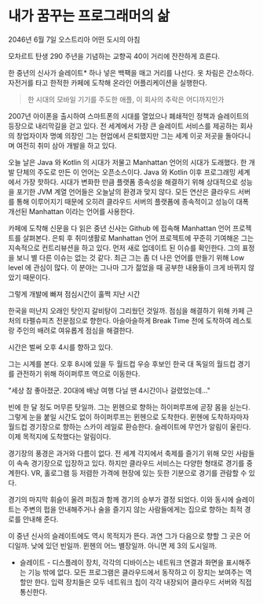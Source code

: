# 내가 꿈꾸는 프로그래머의 삶

2046년 6월 7일 오스트리아 어떤 도시의 아침

모차르트 탄생 290 주년을 기념하는 교향곡 40이 거리에 잔잔하게 흐른다.

한 중년의 신사가 슬레이트* 하나 넣은 백팩을 매고 거리를 나선다. 옷 차림은 간소하다. 자전거를 타고 한적한 카페에 도착해 온라인  어플리케이션을 실행한다.

> 한 시대의 모바일 기기를 주도한 애플, 이 회사의 추락은 어디까지인가

2007년 아이폰을 출시하여 스마트폰의 시대를 열었으나 폐쇄적인 정책과 슬레이트의 등장으로 내리막길을 걷고 있다.  전 세계에서 가장 큰 슬레이트 서비스를 제공하는 회사의 창업자이자 명예 의장인 그는 현업에서 은퇴했지만 그는 세계 이곳 저곳을 돌아다니며 여전히 취미 삼아 개발을 하고 있다.

오늘 날은 Java 와 Kotlin 의 시대가 저물고 Manhattan 언어의 시대가 도래했다. 한 개발 단체의 주도로 만든 이 언어는 오픈소스이다. Java 와 Kotlin 이후 프로그래밍 세계에서 가장 핫하다. 시대가 변화한 만큼 플랫폼 종속성을 해결하기 위해 상대적으로 성능을 포기한 JVM 계열 언어들은 오늘날의 환경과 맞지 않다. 모든 연산은 클라우드 서버를 통해 이루어지기 때문에 오히려 클라우드 서버의 플랫폼에 종속적이고 성능이 대폭 개선된 Manhattan 이라는 언어를 사용한다.

카페에 도착해 신문을 다 읽은 중년 신사는 Github 에 접속해 Manhattan 언어 프로젝트를 살펴본다. 은퇴 후 취미생활로 Manhattan 언어 프로젝트에 꾸준히 기여해온 그는 지속적으로 컨트리뷰션을 하고 있다. 먼저 새로 업데이트 된 이슈를 확인한다. 그의 표정을 보니 별 다른 이슈는 없는 것 같다. 최근 그는 좀 더 나은 언어를 만들기 위해 Low level 에 관심이 많다. 이 분야는 그나마 그가 젊었을 때 공부한 내용들이 크게 바뀌지 않았기 때문이다.

그렇게 개발에 빠져 점심시간이 훌쩍 지난 시간

한국을 떠난지 오래인 탓인지 갈비탕이 그리웠던 것일까. 점심을 해결하기 위해 카페 근처의 타펠슈피츠 전문점으로 향한다. 아슬아슬하게 Break Time 전에 도착하여 레스토랑 주인의 배려로 여유롭게 점심을 해결한다.

시간은 벌써 오후 4시를 향하고 있다.

그는 시계를 본다. 오후 8시에 있을 두 월드컵 우승 후보인 한국 대 독일의 월드컵 경기를 관전하기 위해 하이퍼루프 역으로 이동한다.

"세상 참 좋아졌군. 20대에 배낭 여행 다닐 땐 4시간이나 걸렸었는데..."

빈에 한 달 정도 머무른 탓일까. 그는 뮌헨으로 향하는 하이퍼루프에 곧장 몸을 싣는다. 그렇게 눈을 붙일 시간도 없이 하이퍼루프는 뮌헨으로 도착한다. 뮌헨에 도착하자마자 월드컵 경기장으로 향하는 스카이 레일로 환승한다. 슬레이트에 무언가 알림이 울린다. 이제 목적지에 도착했다는 알림이다.

경기장의 풍경은 과거와 다름이 없다. 전 세계 각지에서 축제를 즐기기 위해 모인 사람들이 속속 경기장으로 입장하고 있다. 하지만 클라우드 서비스는 다양한 형태로 경기를 중계한다. VR, 홀로그램 등 저렴한 가격에 현장에 있는 듯한 기분으로 경기를 관람할 수 있다.

경기의 마지막 휘슬이 울려 퍼짐과 함께 경기의 승부가 결정 되었다. 이와 동시에 슬레이트는 주변의 펍을 안내해주거나 술을 즐기지 않는 사람들에게는 집으로 향하는 최적 경로를 안내해 준다.

이 중년 신사의 슬레이트에도 역시 목적지가 뜬다. 과연 그가 다음으로 향할 그 곳은 어디일까. 낮에 있던 빈일까. 뮌헨의 어느 별장일까. 아니면 제 3의 도시일까.


* 슬레이트 - 디스플레이 장치, 각각의 디바이스는 네트워크 연결과 화면을 표시해주는 기능 밖에 없다. 모든 프로그램은 클라우드에서 동작하고 이 장치는 보여주는 역할만 한다. 입력 장치들은 모두 네트워크 칩이 각각 내장되어 클라우드 서버와 직접 통신한다.
